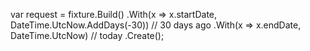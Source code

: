 

var request = fixture.Build<GetKpiPerformanceRequest>()
    .With(x => x.startDate, DateTime.UtcNow.AddDays(-30))  // 30 days ago
    .With(x => x.endDate, DateTime.UtcNow)                 // today
    .Create();
